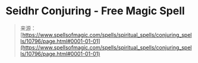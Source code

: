 <!--yml

category: 未分类

date: 2024-06-12 18:47:35

-->

# Seidhr Conjuring - Free Magic Spell

> 来源：[https://www.spellsofmagic.com/spells/spiritual_spells/conjuring_spells/10796/page.html#0001-01-01](https://www.spellsofmagic.com/spells/spiritual_spells/conjuring_spells/10796/page.html#0001-01-01)
